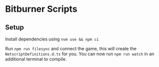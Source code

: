 # Bitburner Scripts

## Setup

Install dependencies using `nvm use && npm ci`

Run `npm run filesync` and connect the game, this will create the `NetscriptDefinitions.d.ts` for you. You can
now run `npm run watch` in an additional terminal to compile.